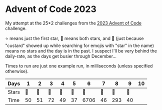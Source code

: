 # Advent of Code 2023

My attempt at the 25*2 challenges from the [2023 Advent of
Code](https://adventofcode.com/2023) challenge.

:star: means just the first star, :star2: means both stars, and :custard: (just
because "custard" showed up while searching for emojis with "star" in the name)
means no stars and the day is in the past. I suspect I'll be very behind the
daily-rate, as the days get busier through December...

Times to run are just one example run, in milliseconds (unless specified otherwise).

| Days | 1 | 2 | 3 | 4 | 5 | 6 | 7 | 8 | 9 | 10 |
|-|-|-|-|-|-|-|-|-|-|-|
| Stars | :star2: | :star2: | :star2: | :star2: | :star2: | :star2: | :star2: | :star2: | :star2: |  |
| Time | 50 | 51 | 72 | 49 | 37 | 6706 | 46 | 293 | 40 |  |